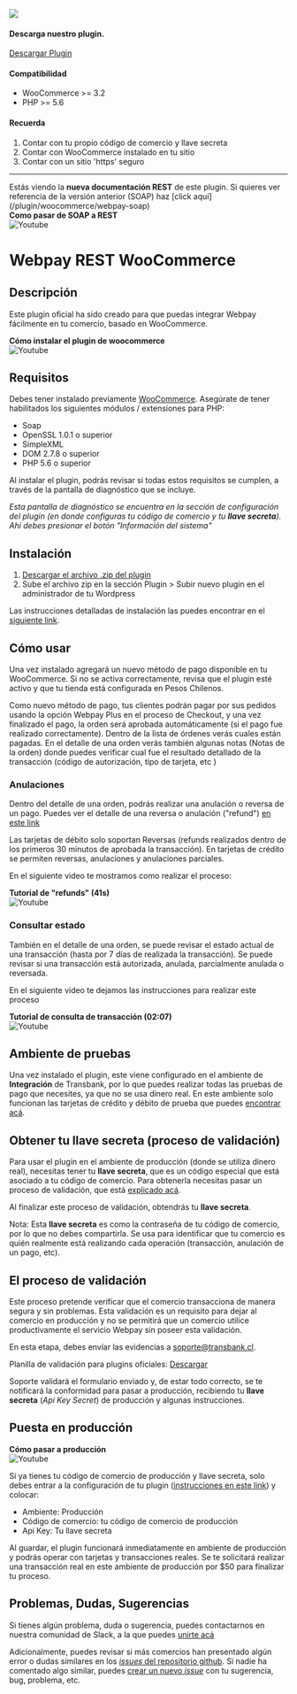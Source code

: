 
<div class="data-menu-side-right">
  <div class="btn-side-right"><span><img src="/images/navbar.png"></span></div>
  <div class="block-cantainer">
    <h4>Descarga nuestro plugin.</h4>
    <a class="td_btn-more" target="_blank"  href="https://github.com/TransbankDevelopers/transbank-plugin-woocommerce-webpay-rest/releases/latest">Descargar Plugin</a>
    <br>
    <h4>Compatibilidad</h4>
    <ul>
      <li>WooCommerce >= 3.2</li>
      <li>PHP >= 5.6</li>
    </ul>
    <h4>Recuerda</h4>
    <ol>
      <li>Contar con tu propio código de comercio y llave secreta</li>
      <li>Contar con WooCommerce instalado en tu sitio</li>
      <li>Contar con un sitio 'https' seguro</li>
    </ol>
  </div>
</div>

___

<aside class="notice">
Estás viendo la <strong>nueva documentación REST</strong> de este plugin. Si quieres ver referencia de la versión anterior
(SOAP) haz [click aquí](/plugin/woocommerce/webpay-soap)
</aside>

<div class='url-modal-embed' data-toggle-embedYT="modal" data-src="https://www.youtube.com/embed/9--NHgh07Fw" >
  <div class="container-embed">
    <div class="data-info-url">
      <b>Como pasar de SOAP a REST</b>
    </div>
    <img class="icon-video-YT td_img-night" src="{{dir}}/images/yt_icon.png" alt="Youtube">
  </div>
</div>

<h1 class="toc-ignore">Webpay REST WooCommerce</h1>
<h1 style="display: none;">Webpay REST</h1>

## Descripción

Este plugin oficial ha sido creado para que puedas integrar Webpay fácilmente en tu comercio, basado en WooCommerce.

<div class='url-modal-embed' data-toggle-embedYT="modal" data-src="https://www.youtube.com/embed/IeKb8RreF08" >
  <div class="container-embed">
    <div class="data-info-url">
      <b>Cómo instalar el plugin de woocommerce</b>
    </div>
    <img class="icon-video-YT td_img-night" src="{{dir}}/images/yt_icon.png" alt="Youtube">
  </div>
</div>

## Requisitos

Debes tener instalado previamente [WooCommerce](https://woocommerce.com/).
Asegúrate de tener habilitados los siguientes módulos / extensiones para PHP:

* Soap
* OpenSSL 1.0.1 o superior
* SimpleXML
* DOM 2.7.8 o superior
* PHP 5.6 o superior

Al instalar el plugin, podrás revisar si todas estos requisitos se cumplen, a través de la pantalla de diagnóstico que se incluye.

_Esta pantalla de diagnóstico se encuentra en la sección de configuración del plugin (en donde configuras tu código de comercio y tu **llave secreta**). Ahí debes presionar el botón "Información del sistema"_

## Instalación

1. [Descargar el archivo .zip del plugin](https://github.com/TransbankDevelopers/transbank-plugin-woocommerce-webpay-rest/releases/latest)
2. Sube el archivo zip en la sección Plugin > Subir nuevo plugin en el administrador de tu Wordpress

Las instrucciones detalladas de instalación las puedes encontrar en el [siguiente link](https://github.com/TransbankDevelopers/transbank-plugin-woocommerce-webpay-rest/blob/master/docs/INSTALLATION.md).

## Cómo usar

Una vez instalado agregará un nuevo método de pago disponible en tu WooCommerce. Si no se activa correctamente, revisa que el plugin esté activo y que tu tienda está configurada en Pesos Chilenos.

Como nuevo método de pago, tus clientes podrán pagar por sus pedidos usando la opción Webpay Plus en el proceso de Checkout, y una vez finalizado el pago, la orden será aprobada automáticamente (si el pago fue realizado correctamente).
Dentro de la lista de órdenes verás cuales están pagadas. En el detalle de una orden verás también algunas notas (Notas de la orden) donde puedes verificar cual fue el resultado detallado de la transacción (código de autorización, tipo de tarjeta, etc )  

### Anulaciones

Dentro del detalle de una orden, podrás realizar una anulación o reversa de un pago.
Puedes ver el detalle de una reversa o anulación ("refund") [en este link](https://transbankdevelopers.cl/documentacion/webpay-plus#reversar-o-anular-una-transaccion)

Las tarjetas de débito solo soportan Reversas (refunds realizados dentro de los primeros 30 minutos de aprobada la transacción). 
En tarjetas de crédito se permiten reversas, anulaciones y anulaciones parciales.

En el siguiente video te mostramos como realizar el proceso: 
<div class='url-modal-embed' data-toggle-embedYT="modal" data-src="https://www.youtube-nocookie.com/embed/ogw2yHcaZ4M" >
  <div class="container-embed">
    <div class="data-info-url">
      <b>Tutorial de "refunds" (41s)</b>
    </div>
    <img class="icon-video-YT td_img-night" src="{{dir}}/images/yt_icon.png" alt="Youtube">
  </div>
</div>

### Consultar estado

También en el detalle de una orden, se puede revisar el estado actual de una transacción (hasta por 7 días de realizada la transacción).
Se puede revisar si una transacción está autorizada, anulada, parcialmente anulada o reversada.

En el siguiente video te dejamos las instrucciones para realizar este proceso
<div class='url-modal-embed' data-toggle-embedYT="modal" data-src="https://www.youtube-nocookie.com/embed/AB9eh7BTJUE" >
  <div class="container-embed">
    <div class="data-info-url">
      <b>Tutorial de consulta de transacción (02:07)</b>
    </div>
    <img class="icon-video-YT td_img-night" src="{{dir}}/images/yt_icon.png" alt="Youtube">
  </div>
</div>

## Ambiente de pruebas

Una vez instalado el plugin, este viene configurado en el ambiente de **Integración** de Transbank, por lo que puedes realizar todas las pruebas de pago que necesites, ya que no se usa dinero real.
En este ambiente solo funcionan las tarjetas de crédito y débito de prueba que puedes [encontrar acá](/documentacion/como_empezar#ambiente-de-integracion).

## Obtener tu llave secreta (proceso de validación)

Para usar el plugin en el ambiente de producción (donde se utiliza dinero real), necesitas tener tu **llave secreta**, que es un código especial que está asociado a tu código de comercio.
Para obtenerla necesitas pasar un proceso de validación, que está [explicado acá](/documentacion/como_empezar#el-proceso-de-validacion).

Al finalizar este proceso de validación, obtendrás tu **llave secreta**.

Nota: Esta **llave secreta** es como la contraseña de tu código de comercio, por lo que no debes compartirla. Se usa para identificar que tu comercio es quién realmente está realizando cada operación (transacción, anulación de un pago, etc).

## El proceso de validación

Este proceso pretende verificar que el comercio transacciona de manera segura y sin problemas. Esta validación es un requisito para dejar al comercio en producción y no se permitirá que un comercio utilice productivamente el servicio Webpay sin poseer esta validación.

En esta etapa, debes envíar las evidencias a [soporte@transbank.cl](mailto:soporte@transbank.cl).

Planilla de validación para plugins oficiales: [Descargar](https://transbankdevelopers.cl/files/evidencia-integracion-webpay-plugins-rest.docx)

Soporte validará el formulario enviado y, de estar todo correcto, se te notificará la conformidad para pasar a producción, recibiendo tu **llave secreta** (_Api Key Secret_) de producción y algunas instrucciones.

## Puesta en producción

<div class='url-modal-embed' data-toggle-embedYT="modal" data-src="https://www.youtube.com/embed/B9sb7SyROVk" >
  <div class="container-embed">
    <div class="data-info-url">
      <b>Cómo pasar a producción</b>
    </div>
    <img class="icon-video-YT td_img-night" src="{{dir}}/images/yt_icon.png" alt="Youtube">
  </div>
</div>

Si ya tienes tu código de comercio de producción y llave secreta, solo debes entrar a la configuración de tu plugin ([instrucciones en este link](https://github.com/TransbankDevelopers/transbank-plugin-woocommerce-webpay-rest/blob/master/docs/INSTALLATION.md#configuraci%C3%B3n)) y colocar:

* Ambiente: Producción
* Código de comercio: tu código de comercio de producción
* Api Key: Tu llave secreta

Al guardar, el plugin funcionará inmediatamente en ambiente de producción y podrás operar con tarjetas y transacciones reales. Se te solicitará realizar una transacción real en este ambiente de producción por $50 para finalizar tu proceso.

## Problemas, Dudas, Sugerencias

Si tienes algún problema, duda o sugerencia, puedes contactarnos en nuestra comunidad de Slack, a la que puedes [unirte acá](https://join-transbankdevelopers-slack.herokuapp.com/)

Adicionalmente, puedes revisar si más comercios han presentado algún error o dudas similares en los [_issues_ del repositorio github](https://github.com/TransbankDevelopers/transbank-plugin-woocommerce-webpay-rest/issues). Si nadie ha comentado algo similar, puedes [crear un nuevo _issue_](https://github.com/TransbankDevelopers/transbank-plugin-woocommerce-webpay-rest/issues/new) con tu sugerencia, bug, problema, etc.
